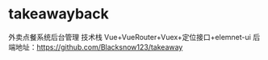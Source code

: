 # takeawayback
外卖点餐系统后台管理
技术栈 Vue+VueRouter+Vuex+定位接口+elemnet-ui
后端地址：https://github.com/Blacksnow123/takeaway
